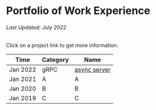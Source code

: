 # Portfolio of Work Experience
###### Last Updated: July 2022

Click on a project link to get more information.


|Time|Category|Name|
|-|-|-|
|Jan 2022|gRPC|[async server](https://charleshwankong.github.io/Kaggle-and-Machine-Learning/)
|Jan 2021|A|A
|Jan 2020|B|B
|Jan 2019|C|C
